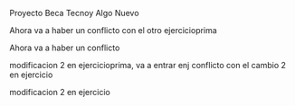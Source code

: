 Proyecto Beca Tecnoy 
Algo Nuevo

Ahora va a haber un conflicto con el otro ejercicioprima

Ahora va a haber un conflicto


modificacion 2 en ejercicioprima, va a entrar enj conflicto con el cambio 2 en ejercicio


modificacion 2 en ejercicio

